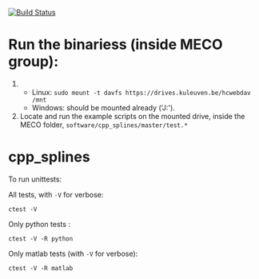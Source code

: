 [![Build Status](https://travis-ci.org/meco-group/cpp_splines.svg?branch=master)](https://travis-ci.org/meco-group/cpp_splines)

# Run the binariess (inside MECO group):

 1. 
    - Linux: `sudo mount -t davfs https://drives.kuleuven.be/hcwebdav /mnt`
    - Windows: should be mounted already ('J:').
 2. Locate and run the example scripts on the mounted drive, inside the MECO folder, `software/cpp_splines/master/test.*`

# cpp_splines


To run unittests:

All tests, with `-V` for verbose:

`ctest -V`

Only python tests :

`ctest -V -R python`

Only matlab tests (with `-V` for verbose):

`ctest -V -R matlab`




